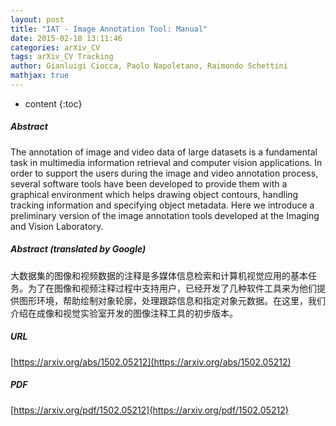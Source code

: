 ```yaml
---
layout: post
title: "IAT - Image Annotation Tool: Manual"
date: 2015-02-18 13:11:46
categories: arXiv_CV
tags: arXiv_CV Tracking
author: Gianluigi Ciocca, Paolo Napoletano, Raimondo Schettini
mathjax: true
---
```


* content
{:toc}

##### Abstract
The annotation of image and video data of large datasets is a fundamental task in multimedia information retrieval and computer vision applications. In order to support the users during the image and video annotation process, several software tools have been developed to provide them with a graphical environment which helps drawing object contours, handling tracking information and specifying object metadata. Here we introduce a preliminary version of the image annotation tools developed at the Imaging and Vision Laboratory.

##### Abstract (translated by Google)
大数据集的图像和视频数据的注释是多媒体信息检索和计算机视觉应用的基本任务。为了在图像和视频注释过程中支持用户，已经开发了几种软件工具来为他们提供图形环境，帮助绘制对象轮廓，处理跟踪信息和指定对象元数据。在这里，我们介绍在成像和视觉实验室开发的图像注释工具的初步版本。

##### URL
[https://arxiv.org/abs/1502.05212](https://arxiv.org/abs/1502.05212)

##### PDF
[https://arxiv.org/pdf/1502.05212](https://arxiv.org/pdf/1502.05212)

